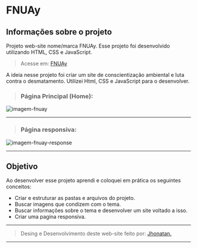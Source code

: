 # FNUAy

## Informações sobre o projeto

Projeto web-site nome/marca FNUAy.
Esse projeto foi desenvolvido utilizando HTML, CSS e JavaScript.

> Acesse em: [FNUAy](https://jhonatan-777.github.io/projeto-fnu/ "Projeto FNUAy")

A ideia nesse projeto foi criar um site de conscientização ambiental e luta contra o desmatamento. Utilizei Html, CSS e JavaScript para o desenvolver.

> ### Página Principal (Home):

![imagem-fnuay](https://github.com/Jhonatan-777/projeto-fnu/assets/155544904/1ba573b5-93e6-47d4-9d34-0420b99e4da3)

---

> ### Página responsiva:

![imagem-fnuay-response](https://github.com/Jhonatan-777/projeto-fnu/assets/155544904/035b114c-2ed4-44d3-a866-3005f59c3fdd)

---

## Objetivo

Ao desenvolver esse projeto aprendi e coloquei em prática os seguintes conceitos:

- Criar e estruturar as pastas e arquivos do projeto.
- Buscar imagens que condizem com o tema.
- Buscar informações sobre o tema e desenvolver um site voltado a isso.
- Criar uma pagina responsiva.

---

> Desing e Desenvolvimento deste web-site feito por: [Jhonatan.](https://github.com/Jhonatan-777/ "Github Jhonatan Silva")

---
